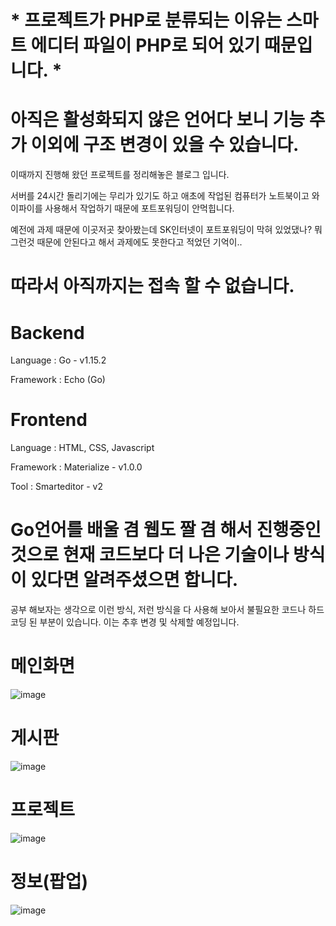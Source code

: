 # * 프로젝트가 PHP로 분류되는 이유는 스마트 에디터 파일이 PHP로 되어 있기 때문입니다. *

# 아직은 활성화되지 않은 언어다 보니 기능 추가 이외에 구조 변경이 있을 수 있습니다.

이때까지 진행해 왔던 프로젝트를 정리해놓은 블로그 입니다.

서버를 24시간 돌리기에는 무리가 있기도 하고 애초에 작업된 컴퓨터가 노트북이고 와이파이를 사용해서 작업하기 때문에 포트포워딩이 안먹힙니다.

예전에 과제 때문에 이곳저곳 찾아봤는데 SK인터넷이 포트포워딩이 막혀 있었댔나? 뭐 그런것 때문에 안된다고 해서 과제에도 못한다고 적었던 기억이..
# 따라서 아직까지는 접속 할 수 없습니다.

# Backend
Language : Go - v1.15.2

Framework : Echo (Go)

# Frontend
Language : HTML, CSS, Javascript

Framework : Materialize - v1.0.0

Tool : Smarteditor - v2


# Go언어를 배울 겸 웹도 짤 겸 해서 진행중인 것으로 현재 코드보다 더 나은 기술이나 방식이 있다면 알려주셨으면 합니다.
공부 해보자는 생각으로 이런 방식, 저런 방식을 다 사용해 보아서 불필요한 코드나 하드코딩 된 부분이 있습니다. 이는 추후 변경 및 삭제할 예정입니다.


# 메인화면
![image](https://user-images.githubusercontent.com/48707324/94990580-2783c300-05b8-11eb-95d0-be515c788f4f.png)

# 게시판
![image](https://user-images.githubusercontent.com/48707324/94990653-ca3c4180-05b8-11eb-9fbf-f9e500f69f40.png)

# 프로젝트
![image](https://user-images.githubusercontent.com/48707324/94990992-0c668280-05bb-11eb-84bb-d219fc243f72.png)

# 정보(팝업)
![image](https://user-images.githubusercontent.com/48707324/94991342-7718bd80-05bd-11eb-9de8-df829601654f.png)
